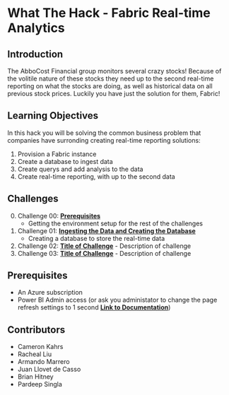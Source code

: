 <!-- REMOVE_ME # What The Hack - ${nameOfHackArg} (remove this from your MD files if you are writing them manually, this is for the automation script) REMOVE_ME -->

<!-- REPLACE_ME (replace this section with your text, this section will be removed by the automation script) -->

# What The Hack - Fabric Real-time Analytics

<!-- REPLACE_ME (replace this section with your text, this section will be removed by the automation script) -->

## Introduction

The AbboCost Financial group monitors several crazy stocks! Because of the volitile nature of these stocks they need up to the second real-time reporting on what the stocks are doing, as well as historical data on all previous stock prices. Luckily you have just the solution for them, Fabric!

## Learning Objectives

In this hack you will be solving the common business problem that companies have surronding creating real-time reporting solutions:

1. Provision a Fabric instance
2. Create a database to ingest data
3. Create querys and add analysis to the data
4. Create real-time reporting, with up to the second data

## Challenges

<!-- REMOVE_ME ${challengesSection} (remove this from your MD files if you are writing them manually, this is for the automation script) REMOVE_ME -->

<!-- REPLACE_ME (replace this section with your text, this section will be removed by the automation script) -->

0. Challenge 00: **[Prerequisites](Student/Challenge00.md)**
   - Getting the environment setup for the rest of the challenges
1. Challenge 01: **[Ingesting the Data and Creating the Database](Student/Challenge01.md)**
   - Creating a database to store the real-time data
1. Challenge 02: **[Title of Challenge](Student/Challenge02.md)** - Description of challenge
1. Challenge 03: **[Title of Challenge](Student/Challenge03.md)** - Description of challenge
<!-- REPLACE_ME (this section will be removed by the automation script) -->

## Prerequisites

- An Azure subscription
- Power BI Admin access (or ask you administator to change the page refresh settings to 1 second **[Link to Documentation](https://learn.microsoft.com/en-us/power-bi/create-reports/desktop-automatic-page-refresh#restrictions-on-refresh-intervals)**)

## Contributors

- Cameron Kahrs
- Racheal Liu
- Armando Marrero
- Juan Llovet de Casso
- Brian Hitney
- Pardeep Singla